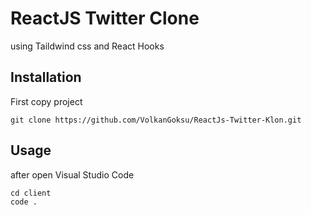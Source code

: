 # ReactJS Twitter Clone

using Taildwind css and React Hooks 


## Installation

First copy project
```
git clone https://github.com/VolkanGoksu/ReactJs-Twitter-Klon.git
```

## Usage


after open Visual Studio Code

```
cd client
code .
```
